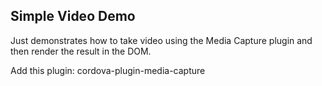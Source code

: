 Simple Video Demo
--

Just demonstrates how to take video using the Media Capture plugin and then render the result in the DOM.

Add this plugin: cordova-plugin-media-capture

